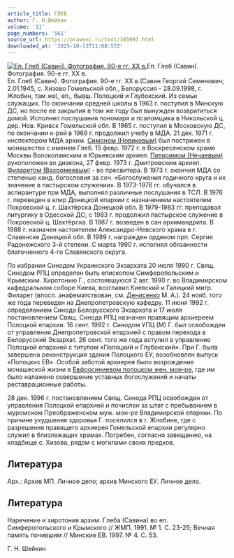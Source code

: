 ```yaml
---
article_title: ГЛЕБ
author: Г. Н.Шейкин
volume: '11'
page_numbers: '561'
source_url: https://pravenc.ru/text/165097.html
downloaded_at: '2025-10-13T11:08:57Z'
---
```


[![Еп. Глеб (Савин). Фотография. 90-е гг. ХХ в.](https://pravenc.ru/data/469/469/1234/i200.jpg "Кликните для увеличения картинки")](https://pravenc.ru/data/469/469/1234/i400.jpg)Еп. Глеб (Савин). Фотография. 90-е гг. ХХ в.  
Еп. Глеб (Савин). Фотография. 90-е гг. ХХ в.(Савин Георгий Семенович; 2.01.1945, с. Хизово Гомельской обл., Белоруссия - 28.09.1998, г. Жлобин, там же), еп., бывш. Полоцкий и Глубокский. Из семьи служащих. По окончании средней школы в 1963 г. поступил в Минскую ДС, но после ее закрытия в том же году был вынужден возвратиться домой. Исполнял послушания пономаря и псаломщика в Никольской ц. дер. Нов. Кривск Гомельской обл. В 1965 г. поступил в Московскую ДС, по окончании к-рой в 1969 г. продолжил учебу в МДА. 21 дек. 1971 г. инспектором МДА архим. [Симоном (Новиковым)](<https://pravenc.ru/text/Симоном (Новиковым).html>) был пострижен в монашество с именем Глеб. 15 февр. 1972 г. в Воскресенском храме Москвы Волоколамским и Юрьевским архиеп. [Питиримом (Нечаевым)](<https://pravenc.ru/text/Питиримом (Нечаевым).html>) рукоположен во диакона, 27 февр. 1973 г. Дмитровским архиеп. [Филаретом (Вахромеевым)](<https://pravenc.ru/text/Филаретом (Вахромеевым).html>) - во пресвитера. В 1973 г. окончил МДА со степенью канд. богословия за соч. «Богослужения годичного круга и их значение в пастырском служении». В 1973-1976 гг. обучался в аспирантуре при МДА, выполнял различные послушания в ТСЛ. В 1976 г. переведен в клир Донецкой епархии с назначением настоятелем Покровской ц. г. Шахтёрска Донецкой обл. В 1979-1983 гг. преподавал литургику в Одесской ДС; с 1983 г. продолжил пастырское служение в Покровской ц. Шахтёрска. В 1987 г. возведен в сан архимандрита. В 1988 г. назначен настоятелем Александро-Невского храма в г. Славянске Донецкой обл. В 1989 г. награжден орденом прп. Сергия Радонежского 3-й степени. С марта 1990 г. исполнял обязанности благочинного 4-го Славянского округа.

По избрании Синодом Украинского Экзархата 20 июля 1990 г. Свящ. Синодом РПЦ определен быть епископом Симферопольским и Крымским. Хиротонию Г., состоявшуюся 2 авг. 1990 г. во Владимирском кафедральном соборе Киева, возглавил Киевский и Галицкий митр. Филарет (впосл. анафематствован, см. [Денисенко](https://pravenc.ru/text/Денисенко.html) М. А.). 24 нояб. того же года переведен на Днепропетровскую кафедру. 11 июня 1992 г. определением Синода Белорусского Экзархата и 17 июля постановлением Свящ. Синода РПЦ назначен правящим архиереем Полоцкой епархии. 16 сент. 1992 г. Синодом УПЦ (М) Г. был освобожден от управления Днепропетровской епархией с правом перехода в Белорусский Экзархат. 26 сент. того же года вступил в управление Полоцкой епархией с титулом «Полоцкий и Глубокский». При Г. была завершена реконструкция здания Полоцкого ЕУ, возобновлен выпуск «Полоцких ЕВ». Особой заботой архиерея было возрождение монашеской жизни в [Евфросиниевом полоцком жен. мон-ре](<https://pravenc.ru/text/Евфросиниевом полоцком жен  мон-ре.html>), где им было налажено совершение уставных богослужений и начаты реставрационные работы.

28 дек. 1996 г. постановлением Свящ. Синода РПЦ освобожден от управления Полоцкой епархией и почислен за штат с пребыванием в муромском Преображенском муж. мон-ре Владимирской епархии. По причине ухудшения здоровья Г. поселился в г. Жлобине, где с разрешения правящего архиерея Гомельской епархии регулярно служил в близлежащих храмах. Погребен, согласно завещанию, на кладбище с. Хизова, рядом с могилами своих предков.

## Литература

Арх.: Архив МП. Личное дело; архив Минского ЕУ. Личное дело.

## Литература

Наречение и хиротония архим. Глеба (Савина) во еп. Симферопольского и Крымского // ЖМП. 1991. № 1. С. 23-25; Вечная память почившим // Минские ЕВ. 1997. № 4. C. 53.

Г. Н.  Шейкин
